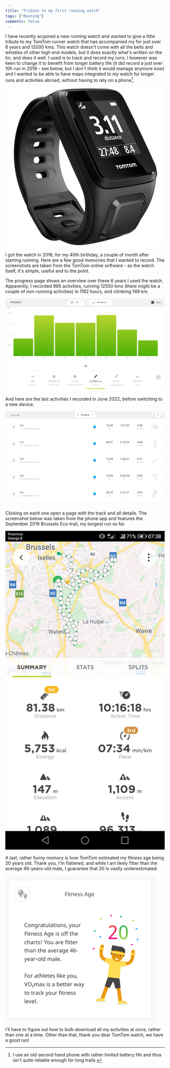 ```yaml
---
title: "Tribute to my first running watch"
tags: ["Running"]
comments: false
---
```


I have recently acquired a new running watch and wanted to give a
little tribute to my TomTom runner watch that has accompanied my for
just over 6 years and 12000 kms. This watch doesn't come with all the
bells and whistles of other high end models, but it does exactly
what's written on the tin, and does it well. I used is to track and
record my runs. I however was keen to change it to benefit from longer
battery life (it did record a just over 10h run in 2019 - see below,
but I don't think it would manage anymore now) and I wanted to be able
to have maps integrated to my watch for longer runs and activities
abroad, without having to rely on a phone[^1].

[^1]: I use an old second hand phone with rather limited battery life and thus isn't quite reliable enough for long trails.

![TomTom Runner watch](/images/tomtom.png)

I got the watch in 2016, for my 40th birthday, a couple of month after
starting running. Here are a few good memories that I wanted to
record. The screenshots are taken from the TomTom online software - as
the watch itself, it's simple, useful and to the point.

The progress page shows an overview over these 6 years I used the
watch. Apparently, I recorded 985 activities, running 12550 kms (there
might be a couple of non-running activities) in 1182 hours, and
climbing 149 km.

![Progress from May 2016 to June 2022](/images/tomtom_progress.png)

And here are the last activities I recorded in June 2022, before
switching to a new device.

![TomTom activities - June 2022](/images/tomtom_activities.png)

Clicking on each one open a page with the track and all details. The
screenshot below was taken from the phone app and features the
September 2019 Brussels Eco-trail, my longest run so far.

![Brussels Eco-trail - September 2019](/images/tomtom_bxl_ecotrail.jpeg)

A last, rather funny memory is how TomTom estimated my fitness age
being 20 years old. Thank you, I'm flattered, and while I am likely
fitter than the average 46-years-old male, I guarantee that 20 is
vastly underestimated.

![TomTom fitness age](/images/tomtom_age.png)

I'll have to figure out how to bulk-download all my activities at
once, rather than one at a time. Other than that, thank you dear
TomTom watch, we have a good run!
